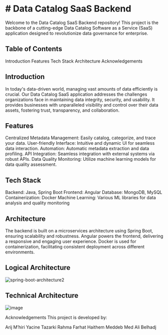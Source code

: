# # Data Catalog SaaS Backend

Welcome to the Data Catalog SaaS Backend repository! This project is the backbone of a cutting-edge Data Catalog Software as a Service (SaaS) application designed to revolutionize data governance for enterprise.

## Table of Contents
Introduction
Features
Tech Stack
Architecture
Acknowledgements
## Introduction
In today's data-driven world, managing vast amounts of data efficiently is crucial. Our Data Catalog SaaS application addresses the challenges organizations face in maintaining data integrity, security, and usability. It provides businesses with unparalleled visibility and control over their data assets, fostering trust, transparency, and collaboration.


##  Features
Centralized Metadata Management: Easily catalog, categorize, and trace your data.
User-friendly Interface: Intuitive and dynamic UI for seamless data interaction.
Automation: Automatic metadata extraction and data profiling.
API Integration: Seamless integration with external systems via robust APIs.
Data Quality Monitoring: Utilize machine learning models for data quality assessment.

## Tech Stack
Backend: Java, Spring Boot
Frontend: Angular
Database: MongoDB, MySQL
Containerization: Docker
Machine Learning: Various ML libraries for data analysis and quality monitoring
## Architecture
The backend is built on a microservices architecture using Spring Boot, ensuring scalability and robustness. Angular powers the frontend, delivering a responsive and engaging user experience. Docker is used for containerization, facilitating consistent deployment across different environments.

## Logical Architecture
![spring-boot-architecture2](https://github.com/user-attachments/assets/2d8b8e4a-2c34-4703-b014-3a655cec1cfd)

## Technical Architecture
![image](https://github.com/user-attachments/assets/b83e4109-0eab-40e1-afe1-cdd3ff23d2e6)

Acknowledgements
This project is developed by:

Arij M’hiri
Yacine Tazarki
Rahma Farhat
Haithem Meddeb
Med Ali Belhadj





